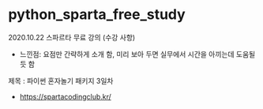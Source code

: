 # python_sparta_free_study

2020.10.22 스파르타 무료 강의 (수강 사항)
- 느낀점: 요점만 간략하게 소개 함, 미리 보아 두면 실무에서 시간을 아끼는데 도움될 듯 함 

제목 : 파이썬 혼자놀기 패키지 3일차
-  https://spartacodingclub.kr/
